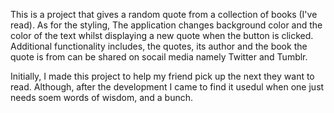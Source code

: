This is a project that gives a random quote from a collection of books (I've read). As for the styling, The application changes background color and the color of the text whilst displaying a new quote when the button is clicked.
Additional functionality includes, the quotes, its author and the book the quote is from can be shared on socail media namely Twitter and Tumblr.

Initially, I made this project to help my friend pick up the next they want to read. Although, after the development I came to find it usedul when one just needs soem words of wisdom, and a bunch.
